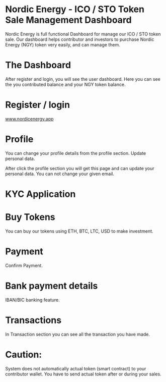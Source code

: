 # Nordic Energy - ICO / STO Token Sale Management Dashboard

Nordic Energy is full functional Dashboard for manage our ICO / STO token sale. Our dashboard helps contributor and investors to purchase Nordic Energy (NGY) token very easily, and can manage them.


# The Dashboard

After register and login, you will see the user dashboard. Here you can see the you contributed balance and your NGY token balance. 


# Register / login

www.nordicenergy.app


# Profile

You can change your profile details from the profile section. Update personal data.

After click the profile section you will get this page and can update your personal data. You can not change your given email.


# KYC Application


# Buy Tokens

You can buy our tokens using ETH, BTC, LTC, USD to make investment.


# Payment

Confirm Payment.


# Bank payment details

IBAN/BIC banking feature.


# Transactions

In Transaction section you can see all the transaction you have made. 



# Caution:

System does not automatically actual token (smart contract) to your contributor wallet. You have to send actual token after or during your sales.


